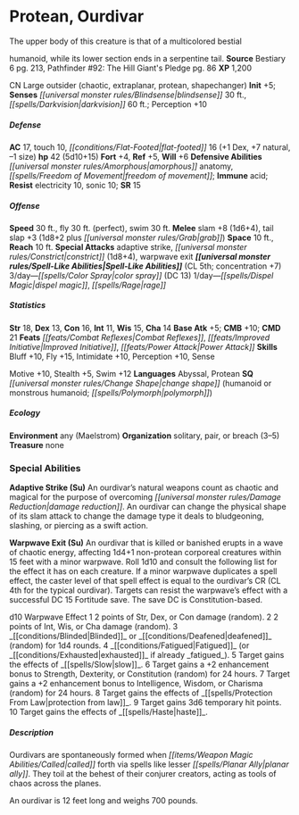 ﻿---
cssclass: [monsters]

---

# Protean, Ourdivar
The upper body of this creature is that of a multicolored bestial

humanoid, while its lower section ends in a serpentine tail.
**Source** Bestiary 6 pg. 213, Pathfinder #92: The Hill Giant's Pledge pg. 86
**XP** 1,200

CN Large outsider (chaotic, extraplanar, protean, shapechanger)
**Init** +5; **Senses** _[[universal monster rules/Blindsense|blindsense]]_ 30 ft., _[[spells/Darkvision|darkvision]]_ 60 ft.; Perception +10

##### Defense

**AC** 17, touch 10, _[[conditions/Flat-Footed|flat-footed]]_ 16 (+1 Dex, +7 natural, –1 size)
**hp** 42 (5d10+15)
**Fort** +4, **Ref** +5, **Will** +6
**Defensive Abilities** _[[universal monster rules/Amorphous|amorphous]]_ anatomy, _[[spells/Freedom of Movement|freedom of movement]]_; **Immune** acid; **Resist** electricity 10, sonic 10; **SR** 15

##### Offense
**Speed** 30 ft., fly 30 ft. (perfect), swim 30 ft.
**Melee** slam +8 (1d6+4), tail slap +3 (1d8+2 plus _[[universal monster rules/Grab|grab]]_)
**Space** 10 ft., **Reach** 10 ft.
**Special Attacks** adaptive strike, _[[universal monster rules/Constrict|constrict]]_ (1d8+4), warpwave exit
**_[[universal monster rules/Spell-Like Abilities|Spell-Like Abilities]]_** (CL 5th; concentration +7)
3/day—_[[spells/Color Spray|color spray]]_ (DC 13) 
1/day—_[[spells/Dispel Magic|dispel magic]]_, _[[spells/Rage|rage]]_

##### Statistics
**Str** 18, **Dex** 13, **Con** 16, **Int** 11, **Wis** 15, **Cha** 14
**Base Atk** +5; **CMB** +10; **CMD** 21
**Feats** _[[feats/Combat Reflexes|Combat Reflexes]]_, _[[feats/Improved Initiative|Improved Initiative]]_, _[[feats/Power Attack|Power Attack]]_
**Skills** Bluff +10, Fly +15, Intimidate +10, Perception +10, Sense

Motive +10, Stealth +5, Swim +12
**Languages** Abyssal, Protean
**SQ** _[[universal monster rules/Change Shape|change shape]]_ (humanoid or monstrous humanoid; _[[spells/Polymorph|polymorph]]_)

##### Ecology

**Environment** any (Maelstrom)
**Organization** solitary, pair, or breach (3–5)
**Treasure** none

### Special Abilities

**Adaptive Strike (Su)** An ourdivar’s natural weapons count as chaotic and magical for the purpose of overcoming _[[universal monster rules/Damage Reduction|damage reduction]]_. An ourdivar can change the physical shape of its slam attack to change the damage type it deals to bludgeoning, slashing, or piercing as a swift action.

**Warpwave Exit (Su)** An ourdivar that is killed or banished erupts in a wave of chaotic energy, affecting 1d4+1 non-protean corporeal creatures within 15 feet with a minor warpwave. Roll 1d10 and consult the following list for the effect it has on each creature. If a minor warpwave duplicates a spell effect, the caster level of that spell effect is equal to the ourdivar’s CR (CL 4th for the typical ourdivar). Targets can resist the warpwave’s effect with a successful DC 15 Fortitude save. The save DC is Constitution-based.

<th>d10</th> <th>Warpwave Effect</th> 1 2 points of Str, Dex, or Con damage (random). 2 2 points of Int, Wis, or Cha damage (random). 3 _[[conditions/Blinded|Blinded]]_ or _[[conditions/Deafened|deafened]]_ (random) for 1d4 rounds. 4 _[[conditions/Fatigued|Fatigued]]_ (or _[[conditions/Exhausted|exhausted]]_ if already _fatigued_). 5 Target gains the effects of _[[spells/Slow|slow]]_. 6 Target gains a +2 enhancement bonus to Strength, Dexterity, or Constitution (random) for 24 hours. 7 Target gains a +2 enhancement bonus to Intelligence, Wisdom, or Charisma (random) for 24 hours. 8 Target gains the effects of _[[spells/Protection From Law|protection from law]]_. 9 Target gains 3d6 temporary hit points. 10 Target gains the effects of _[[spells/Haste|haste]]_.

##### Description

Ourdivars are spontaneously formed when _[[items/Weapon Magic Abilities/Called|called]]_ forth via spells like lesser _[[spells/Planar Ally|planar ally]]_. They toil at the behest of their conjurer creators, acting as tools of chaos across the planes.

An ourdivar is 12 feet long and weighs 700 pounds.